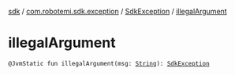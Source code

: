 [sdk](../../index.md) / [com.robotemi.sdk.exception](../index.md) / [SdkException](index.md) / [illegalArgument](./illegal-argument.md)

# illegalArgument

`@JvmStatic fun illegalArgument(msg: `[`String`](https://kotlinlang.org/api/latest/jvm/stdlib/kotlin/-string/index.html)`): `[`SdkException`](index.md)